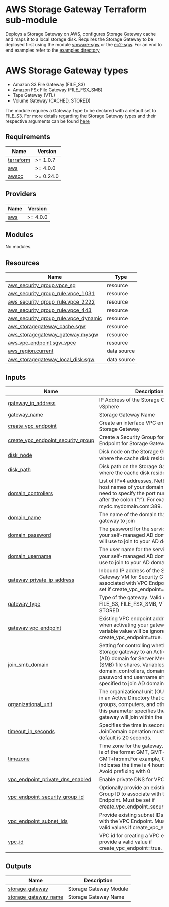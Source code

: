 <!-- BEGIN_TF_DOCS -->
# AWS Storage Gateway Terraform sub-module

Deploys a Storage Gateway on AWS, configures Storage Gateway cache and maps it to a local storage disk. Requires the Storage Gateway to be deployed first using the module [vmware-sgw](../vmware-sgw/) or the [ec2-sgw](../ec2-sgw/). For an end to end examples refer to the [examples directory](../../examples/)

# AWS Storage Gateway types

- Amazon S3 File Gateway (FILE\_S3)
- Amazon FSx File Gateway (FILE\_FSX\_SMB)
- Tape Gateway (VTL)
- Volume Gateway (CACHED, STORED)

The module requires a Gateway Type to be declared with a default set to FILE\_S3. For more details regarding the Storage Gateway types and their respective arguments can be found [here](https://registry.terraform.io/providers/hashicorp/aws/latest/docs/resources/storagegateway_gateway)

## Requirements

| Name | Version |
|------|---------|
| <a name="requirement_terraform"></a> [terraform](#requirement\_terraform) | >= 1.0.7 |
| <a name="requirement_aws"></a> [aws](#requirement\_aws) | >= 4.0.0 |
| <a name="requirement_awscc"></a> [awscc](#requirement\_awscc) | >= 0.24.0 |

## Providers

| Name | Version |
|------|---------|
| <a name="provider_aws"></a> [aws](#provider\_aws) | >= 4.0.0 |

## Modules

No modules.

## Resources

| Name | Type |
|------|------|
| [aws_security_group.vpce_sg](https://registry.terraform.io/providers/hashicorp/aws/latest/docs/resources/security_group) | resource |
| [aws_security_group_rule.vpce_1031](https://registry.terraform.io/providers/hashicorp/aws/latest/docs/resources/security_group_rule) | resource |
| [aws_security_group_rule.vpce_2222](https://registry.terraform.io/providers/hashicorp/aws/latest/docs/resources/security_group_rule) | resource |
| [aws_security_group_rule.vpce_443](https://registry.terraform.io/providers/hashicorp/aws/latest/docs/resources/security_group_rule) | resource |
| [aws_security_group_rule.vpce_dynamic](https://registry.terraform.io/providers/hashicorp/aws/latest/docs/resources/security_group_rule) | resource |
| [aws_storagegateway_cache.sgw](https://registry.terraform.io/providers/hashicorp/aws/latest/docs/resources/storagegateway_cache) | resource |
| [aws_storagegateway_gateway.mysgw](https://registry.terraform.io/providers/hashicorp/aws/latest/docs/resources/storagegateway_gateway) | resource |
| [aws_vpc_endpoint.sgw_vpce](https://registry.terraform.io/providers/hashicorp/aws/latest/docs/resources/vpc_endpoint) | resource |
| [aws_region.current](https://registry.terraform.io/providers/hashicorp/aws/latest/docs/data-sources/region) | data source |
| [aws_storagegateway_local_disk.sgw](https://registry.terraform.io/providers/hashicorp/aws/latest/docs/data-sources/storagegateway_local_disk) | data source |

## Inputs

| Name | Description | Type | Default | Required |
|------|-------------|------|---------|:--------:|
| <a name="input_gateway_ip_address"></a> [gateway\_ip\_address](#input\_gateway\_ip\_address) | IP Address of the Storage Gateway VM in vSphere | `string` | n/a | yes |
| <a name="input_gateway_name"></a> [gateway\_name](#input\_gateway\_name) | Storage Gateway Name | `string` | n/a | yes |
| <a name="input_create_vpc_endpoint"></a> [create\_vpc\_endpoint](#input\_create\_vpc\_endpoint) | Create an interface VPC endpoint for the Storage Gateway | `bool` | `false` | no |
| <a name="input_create_vpc_endpoint_security_group"></a> [create\_vpc\_endpoint\_security\_group](#input\_create\_vpc\_endpoint\_security\_group) | Create a Security Group for the VPC Endpoint for Storage Gateway | `bool` | `false` | no |
| <a name="input_disk_node"></a> [disk\_node](#input\_disk\_node) | Disk node on the Storage Gateway VM where the cache disk resides on the OS | `string` | `"/dev/sdb"` | no |
| <a name="input_disk_path"></a> [disk\_path](#input\_disk\_path) | Disk path on the Storage Gateway VM where the cache disk resides on the OS | `string` | `"/dev/sdb"` | no |
| <a name="input_domain_controllers"></a> [domain\_controllers](#input\_domain\_controllers) | List of IPv4 addresses, NetBIOS names, or host names of your domain server. If you need to specify the port number include it after the colon (“:”). For example, mydc.mydomain.com:389. | `list(any)` | `[]` | no |
| <a name="input_domain_name"></a> [domain\_name](#input\_domain\_name) | The name of the domain that you want the gateway to join | `string` | `""` | no |
| <a name="input_domain_password"></a> [domain\_password](#input\_domain\_password) | The password for the service account on your self-managed AD domain that SGW will use to join to your AD domain | `string` | `""` | no |
| <a name="input_domain_username"></a> [domain\_username](#input\_domain\_username) | The user name for the service account on your self-managed AD domain that SGW use to join to your AD domain | `string` | `""` | no |
| <a name="input_gateway_private_ip_address"></a> [gateway\_private\_ip\_address](#input\_gateway\_private\_ip\_address) | Inbound IP address of the Storage Gateway VM for Security Group associated with VPC Endpoint. Must be set if create\_vpc\_endpoint=true | `string` | `null` | no |
| <a name="input_gateway_type"></a> [gateway\_type](#input\_gateway\_type) | Type of the gateway. Valid options are FILE\_S3, FILE\_FSX\_SMB, VTL, CACHED, STORED | `string` | `"FILE_S3"` | no |
| <a name="input_gateway_vpc_endpoint"></a> [gateway\_vpc\_endpoint](#input\_gateway\_vpc\_endpoint) | Existing VPC endpoint address to be used when activating your gateway. This variable value will be ignored if setting create\_vpc\_endpoint=true. | `string` | `null` | no |
| <a name="input_join_smb_domain"></a> [join\_smb\_domain](#input\_join\_smb\_domain) | Setting for controlling whether to join the Storage gateway to an Active Directory (AD) domain for Server Message Block (SMB) file shares. Variables domain\_controllers, domain\_name, password and username should also be specified to join AD domain. | `bool` | `true` | no |
| <a name="input_organizational_unit"></a> [organizational\_unit](#input\_organizational\_unit) | The organizational unit (OU) is a container in an Active Directory that can hold users, groups, computers, and other OUs and this parameter specifies the OU that the gateway will join within the AD domain. | `string` | `""` | no |
| <a name="input_timeout_in_seconds"></a> [timeout\_in\_seconds](#input\_timeout\_in\_seconds) | Specifies the time in seconds, in which the JoinDomain operation must complete. The default is 20 seconds. | `number` | `-1` | no |
| <a name="input_timezone"></a> [timezone](#input\_timezone) | Time zone for the gateway. The time zone is of the format GMT, GMT-hr:mm, or GMT+hr:mm.For example, GMT-4:00 indicates the time is 4 hours behind GMT. Avoid prefixing with 0 | `string` | `"GMT"` | no |
| <a name="input_vpc_endpoint_private_dns_enabled"></a> [vpc\_endpoint\_private\_dns\_enabled](#input\_vpc\_endpoint\_private\_dns\_enabled) | Enable private DNS for VPC Endpoint | `bool` | `false` | no |
| <a name="input_vpc_endpoint_security_group_id"></a> [vpc\_endpoint\_security\_group\_id](#input\_vpc\_endpoint\_security\_group\_id) | Optionally provide an existing Security Group ID to associate with the VPC Endpoint. Must be set if create\_vpc\_endpoint\_security\_group=false | `string` | `null` | no |
| <a name="input_vpc_endpoint_subnet_ids"></a> [vpc\_endpoint\_subnet\_ids](#input\_vpc\_endpoint\_subnet\_ids) | Provide existing subnet IDs to associate with the VPC Endpoint. Must provide a valid values if create\_vpc\_endpoint=true. | `list(string)` | `null` | no |
| <a name="input_vpc_id"></a> [vpc\_id](#input\_vpc\_id) | VPC id for creating a VPC endpoint. Must provide a valid value if create\_vpc\_endpoint=true. | `string` | `null` | no |

## Outputs

| Name | Description |
|------|-------------|
| <a name="output_storage_gateway"></a> [storage\_gateway](#output\_storage\_gateway) | Storage Gateway Module |
| <a name="output_storage_gateway_name"></a> [storage\_gateway\_name](#output\_storage\_gateway\_name) | Storage Gateway Name |
<!-- END_TF_DOCS -->